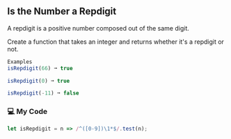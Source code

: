## Is the Number a Repdigit

A repdigit is a positive number composed out of the same digit.

Create a function that takes an integer and returns whether it's a repdigit or not.
```js
Examples
isRepdigit(66) ➞ true

isRepdigit(0) ➞ true

isRepdigit(-11) ➞ false
```
### :computer: My Code
```js
let isRepdigit = n => /^([0-9])\1*$/.test(n);
```
